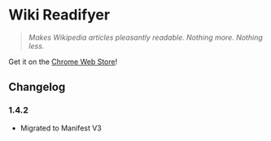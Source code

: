 # Wiki Readifyer

> *Makes Wikipedia articles pleasantly readable. Nothing more. Nothing less.*

Get it on the [Chrome Web Store](https://chrome.google.com/webstore/detail/wiki-readifyer/kinhfkialnlpoomgdpolokhholkofeke)!

## Changelog

### 1.4.2

- Migrated to Manifest V3
